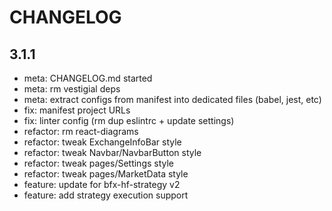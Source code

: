 # CHANGELOG

## 3.1.1

* meta: CHANGELOG.md started
* meta: rm vestigial deps
* meta: extract configs from manifest into dedicated files (babel, jest, etc)
* fix: manifest project URLs
* fix: linter config (rm dup eslintrc + update settings)
* refactor: rm react-diagrams
* refactor: tweak ExchangeInfoBar style
* refactor: tweak Navbar/NavbarButton style
* refactor: tweak pages/Settings style
* refactor: tweak pages/MarketData style
* feature: update for bfx-hf-strategy v2
* feature: add strategy execution support
